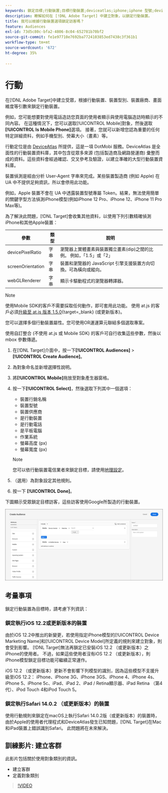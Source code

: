 ```yaml
---
keywords: 鎖定目標;行動裝置;目標行動裝置;deviceatlas;iphone;iphone 型號;device atlas;displaywidth;顯示寬度;裝置類型;displayheight;手機;平板電腦;裝置型號
description: 瞭解如何在 [!DNL Adobe Target] 中建立對象，以鎖定行動裝置。
title: 我可以根據行動裝置選項鎖定訪客嗎？
feature: Audiences
exl-id: 73d5c80c-bfa2-4806-8c04-652781b70bf2
source-git-commit: fe1e97710e7692ba7724103853ed7438c3f361b1
workflow-type: tm+mt
source-wordcount: '672'
ht-degree: 35%

---
```


# 行動

在[!DNL Adobe Target]中建立受眾，根據行動裝置、裝置型別、裝置廠商、畫面維度等引數來鎖定行動裝置。

例如，您可能想要對使用電話造訪您頁面的使用者顯示與使用電腦造訪時顯示的不同內容。 在這種情況下，您可以選取[!UICONTROL Mobile]對象，然後選取&#x200B;**[!UICONTROL Is Mobile Phone]**&#x200B;選項。 接著，您就可以新增您認為重要的任何特定詳細資料，例如手機型別、熒幕大小（畫素）等。

行動定位是由 [DeviceAtlas](https://deviceatlas.com/device-data/user-agent-tester) 所提供，這是一項 DotMobi 服務。DeviceAtlas 是全面性的行動裝置資料庫，其中包含從眾多來源 (包括製造商及網路營運商) 彙整而成的資料。這些資料會經過確認、交叉參考及驗證，以建立準確的大型行動裝置資料庫。

裝置偵測是經由分析 User-Agent 字串來完成。某些裝置製造商 (例如 Apple) 在 UA 中不提供足夠資訊，所以會停用此功能。

例如，Apple 裝置不會在 UA 中透露裝置型號專屬 Token。結果，無法使用簡單的關鍵字型方法偵測iPhone模型(例如iPhone 12 Pro、iPhone 12、iPhone 11 Pro Max等)。

為了解決此問題，[!DNL Target]會收集其他資料，以使用下列引數精確偵測iPhone和其他Apple裝置：

| 參數 | 類型 | 說明 |
|--- |--- |--- |
| devicePixelRatio | 字串 | 瀏覽器上實體畫素與裝置獨立畫素(dip)之間的比例。 例如，「1.5」或「2」 |
| screenOrientation | 字串 | 裝置和瀏覽器的 JavaScript 引擎支援裝置方向切換。可為橫向或縱向。 |
| webGLRenderer | 字串 | 顯示卡驅動程式的瀏覽器轉譯器。 |

>[!NOTE]
>
>使用Mobile SDK的客戶不需要採取任何動作，即可套用此功能。 使用 at.js 的客戶必須[升級至 at.js 版本 1.5.0](https://experienceleague.adobe.com/docs/target-dev/developer/client-side/at-js-implementation/target-atjs-versions.html){target=_blank} (或更新版本)。

您可以選擇多個行動裝置屬性。您可使用OR運運算元聯結多個選取專案。

使用自訂整合 (不使用 at.js 或 Mobile SDK) 的客戶可自行收集這些參數，然後以 mbox 參數傳遞。

1. 在[!DNL Target]介面中，按一下&#x200B;**[!UICONTROL Audiences]** > **[!UICONTROL Create Audience]**。
1. 為對象命名並新增選擇性說明。
1. 將&#x200B;**[!UICONTROL Mobile]**&#x200B;拖放至對象產生器窗格。
1. 按一下&#x200B;**[!UICONTROL Select]**，然後選取下列其中一個選項：

   * 裝置行銷名稱
   * 裝置型號
   * 裝置供應商
   * 是行動裝置
   * 是行動電話
   * 是平板電腦
   * 作業系統
   * 螢幕高度 (px)
   * 螢幕寬度 (px)

   >[!NOTE]
   >
   >您可以依行動裝置電信業者來鎖定目標，請使用[地理設定](/help/main/c-target/c-audiences/c-target-rules/geo.md#concept_5B4D99DE685348FB877929EE0F942670)。

1. （選用）為對象設定其他規則。
1. 按一下 **[!UICONTROL Done]**。

下圖顯示受眾鎖定目標訪客，這些訪客使用Google所製造的行動裝置。

![Target 行動裝置](assets/target_mobile.png)

## 考量事項

鎖定行動裝置為目標時，請考慮下列資訊：

### 鎖定執行iOS 12.2或更新版本的裝置

由於iOS 12.2中推出的新變更，若使用指定iPhone模型的[!UICONTROL Device Marketing Name]和[!UICONTROL Device Model]所定義的規則來建立對象，則會受到影響。 [!DNL Target]無法再鎖定已安裝iOS 12.2 （或更新版本）之iPhone的使用者。 不過，如果這些使用者沒有iOS 12.2 （或更新版本），則iPhone模型鎖定目標功能可繼續正常運作。

iOS 12.2 （或更新版本）更新不會影響下列模型的識別，因為這些模型不支援升級至iOS 12.2： iPhone、iPhone 3G、iPhone 3GS、iPhone 4、iPhone 4s、iPhone 5、iPhone 5c、iPad、iPad 2、iPad / Retina顯示器、iPad Retina （第4代）、iPod Touch 4和iPod Touch 5。

### 鎖定執行Safari 14.0.2 （或更新版本）的裝置

使用行動規則來鎖定在macOS上執行Safari 14.0.2版（或更新版本）的裝置時，由於Apple的使用者代理程式和DeviceAtlas發生已知問題，[!DNL Target]在Mac和iPad裝置上錯誤識別Safari。 此問題將在未來解決。

## 訓練影片: 建立客群

此影片包括關於使用對象類別的資訊。

* 建立客群
* 定義對象類別

>[!VIDEO](https://video.tv.adobe.com/v/17392)
